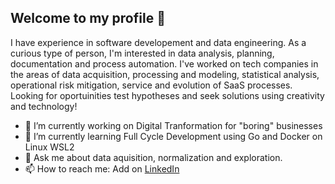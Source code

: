 ## Welcome to my profile 👋

  I have experience in software developement and data engineering. As a curious type of person, I'm interested in data analysis, planning, documentation and process automation.
  I've worked on tech companies in the areas of data acquisition, processing and modeling, statistical analysis, operational risk mitigation, service and evolution of SaaS processes. 
  Looking for oportuinities test hypotheses and seek solutions using creativity and technology!

- 🔭 I’m currently working on Digital Tranformation for "boring" businesses
- 🌱 I’m currently learning Full Cycle Development using Go and Docker on Linux WSL2
- 💬 Ask me about data aquisition, normalization and exploration.
- 📫 How to reach me: Add on [LinkedIn](https://www.linkedin.com/in/luiz-henrique-salmonson/)


<!--
**IkeSalmonson/IkeSalmonson** is a ✨ _special_ ✨ repository because its `README.md` (this file) appears on your GitHub profile.

Here are some ideas to get you started:

- 🔭 I’m currently working on ...
- 🌱 I’m currently learning ...
- 👯 I’m looking to collaborate on ...
- 🤔 I’m looking for help with ...
- 💬 Ask me about ...
- 📫 How to reach me: ...
- 😄 Pronouns: ...
- ⚡ Fun fact: ...
-->

